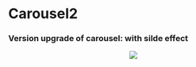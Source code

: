 # Carousel2
<h3>Version upgrade of carousel: with silde effect</h3>
<p align="center"><img src="https://media.giphy.com/media/2YpRdaFVBQuX3mXS7B/giphy.gif"></p>
